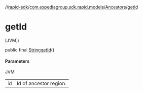 //[rapid-sdk](../../../index.md)/[com.expediagroup.sdk.rapid.models](../index.md)/[Ancestors](index.md)/[getId](get-id.md)

# getId

[JVM]\

public final [String](https://docs.oracle.com/javase/8/docs/api/java/lang/String.html)[getId](get-id.md)()

#### Parameters

JVM

| | |
|---|---|
| id | Id of ancestor region. |
